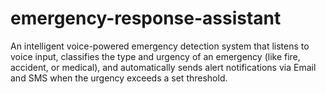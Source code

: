 # emergency-response-assistant
An intelligent voice-powered emergency detection system that listens to voice input, classifies the type and urgency of an emergency (like fire, accident, or medical), and automatically sends alert notifications via Email and SMS when the urgency exceeds a set threshold.
